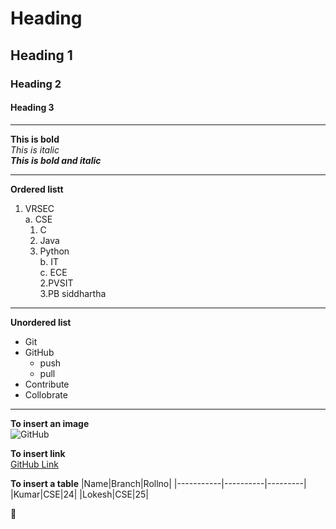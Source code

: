 # Heading    
## Heading 1    
### Heading 2    
#### Heading 3    


-----------------------------------
**This is bold**           
*This is italic*              
***This is bold and italic***                

------------------------------------
**Ordered listt**
1. VRSEC     
 a. CSE     
    1. C     
    2. Java     
    3. Python    
 b. IT     
 c. ECE    
2.PVSIT   
3.PB siddhartha     

-------------------------------

**Unordered list**

* Git
* GitHub
   - push    
   - pull      
* Contribute     
* Collobrate    

--------------------------------

**To insert an image**       
 ![GitHub](https://cdn0.tnwcdn.com/wp-content/blogs.dir/1/files/2018/03/GitHub-brave-hed-796x418.jpg)
 
**To insert link**       
 [GitHub Link](https://www.google.com/url?sa=i&url=https%3A%2F%2Fblog.continuum.cl%2Fmoving-all-your-bitbucket-repositories-to-github-373e80fd4022&psig=AOvVaw1hv-8kBUGEAO3HKF43kuPQ&ust=1613901018029000&source=images&cd=vfe&ved=0CAYQjRxqFwoTCKiV5vmX-O4CFQAAAAAdAAAAABAO)
 
 
 **To insert a table**
 |Name|Branch|Rollno|
 |-----------|----------|---------|
 |Kumar|CSE|24|
 |Lokesh|CSE|25|
 
 :wave:
 
 
